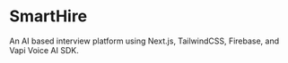 # SmartHire
An AI based interview platform using Next.js, TailwindCSS, Firebase, and Vapi Voice AI SDK.
